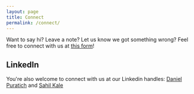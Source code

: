 ```yaml
---
layout: page
title: Connect
permalink: /connect/
---
```


Want to say hi? Leave a note? Let us know we got something wrong? Feel free to connect with us at [this form](https://forms.gle/Shu5uJJNAJduUjna6)!

## LinkedIn
You're also welcome to connect with us at our Linkedin handles: [Daniel Puratich](https://www.linkedin.com/in/daniel-puratich) and [Sahil Kale](https://www.linkedin.com/in/sahil-kale)